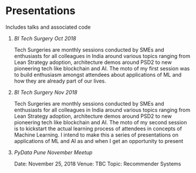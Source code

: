 # Presentations
Includes talks and associated code

1. *BI Tech Surgery Oct 2018*

      Tech Surgeries are monthly sessions conducted by SMEs and enthusiasts for all colleagues in India around various topics ranging from Lean Strategy adoption, architecture demos around PSD2 to new pioneering tech like blockchain and AI.
      The moto of my first session was to build enthusiasm amongst attendees about applications of ML and how they are already part of our lives.
      
2. *BI Tech Surgery Nov 2018*

      Tech Surgeries are monthly sessions conducted by SMEs and enthusiasts for all colleagues in India around various topics ranging from Lean Strategy adoption, architecture demos around PSD2 to new pioneering tech like blockchain and AI.
      The moto of my second session is to kickstart the actual learning process of attendees in concepts of Machine Learning. I intend to make this a series of presentations on applications of ML and AI as and when I get an opportunity to present

3. *PyData Pune November Meetup*
      
      Date: November 25, 2018
      Venue: TBC
      Topic: Recommender Systems
